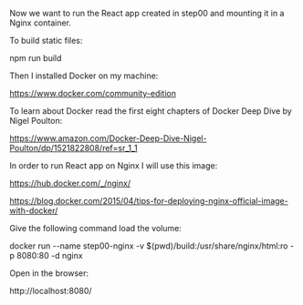 Now we want to run the React app created in step00 and mounting it in a Nginx container.

To build static files:

npm run build

Then I installed Docker on my machine:

https://www.docker.com/community-edition

To learn about Docker read the first eight chapters of Docker Deep Dive by Nigel Poulton:

https://www.amazon.com/Docker-Deep-Dive-Nigel-Poulton/dp/1521822808/ref=sr_1_1

In order to run React app on Nginx I will use this image:

https://hub.docker.com/_/nginx/

https://blog.docker.com/2015/04/tips-for-deploying-nginx-official-image-with-docker/

Give the following command load the volume:

docker run --name step00-nginx -v $(pwd)/build:/usr/share/nginx/html:ro -p 8080:80 -d nginx

Open in the browser:

http://localhost:8080/

